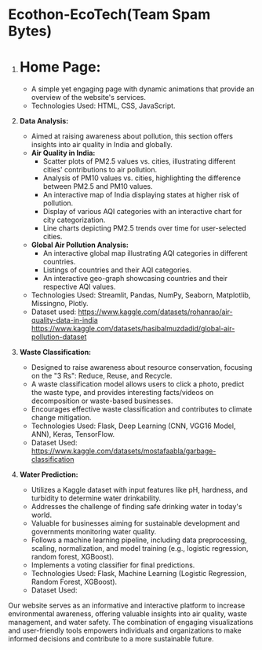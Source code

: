 # Ecothon-EcoTech(Team Spam Bytes)

1. # Home Page:
   - A simple yet engaging page with dynamic animations that provide an overview of the website's services.
   - Technologies Used: HTML, CSS, JavaScript.

2. **Data Analysis:**
   - Aimed at raising awareness about pollution, this section offers insights into air quality in India and globally.
   - **Air Quality in India:**
     - Scatter plots of PM2.5 values vs. cities, illustrating different cities' contributions to air pollution.
     - Analysis of PM10 values vs. cities, highlighting the difference between PM2.5 and PM10 values.
     - An interactive map of India displaying states at higher risk of pollution.
     - Display of various AQI categories with an interactive chart for city categorization.
     - Line charts depicting PM2.5 trends over time for user-selected cities.
   - **Global Air Pollution Analysis:**
     - An interactive global map illustrating AQI categories in different countries.
     - Listings of countries and their AQI categories.
     - An interactive geo-graph showcasing countries and their respective AQI values.
   - Technologies Used: Streamlit, Pandas, NumPy, Seaborn, Matplotlib, Missingno, Plotly.
   - Dataset used: https://www.kaggle.com/datasets/rohanrao/air-quality-data-in-india
                   https://www.kaggle.com/datasets/hasibalmuzdadid/global-air-pollution-dataset

3. **Waste Classification:**
   - Designed to raise awareness about resource conservation, focusing on the "3 Rs": Reduce, Reuse, and Recycle.
   - A waste classification model allows users to click a photo, predict the waste type, and provides interesting facts/videos on decomposition or waste-based businesses.
   - Encourages effective waste classification and contributes to climate change mitigation.
   - Technologies Used: Flask, Deep Learning (CNN, VGG16 Model, ANN), Keras, TensorFlow.
   - Dataset Used: https://www.kaggle.com/datasets/mostafaabla/garbage-classification

4. **Water Prediction:**
   - Utilizes a Kaggle dataset with input features like pH, hardness, and turbidity to determine water drinkability.
   - Addresses the challenge of finding safe drinking water in today's world.
   - Valuable for businesses aiming for sustainable development and governments monitoring water quality.
   - Follows a machine learning pipeline, including data preprocessing, scaling, normalization, and model training (e.g., logistic regression, random forest, XGBoost).
   - Implements a voting classifier for final predictions.
   - Technologies Used: Flask, Machine Learning (Logistic Regression, Random Forest, XGBoost).
   - Dataset Used: 

Our website serves as an informative and interactive platform to increase environmental awareness, offering valuable insights into air quality, waste management, and water safety. The combination of engaging visualizations and user-friendly tools empowers individuals and organizations to make informed decisions and contribute to a more sustainable future.

